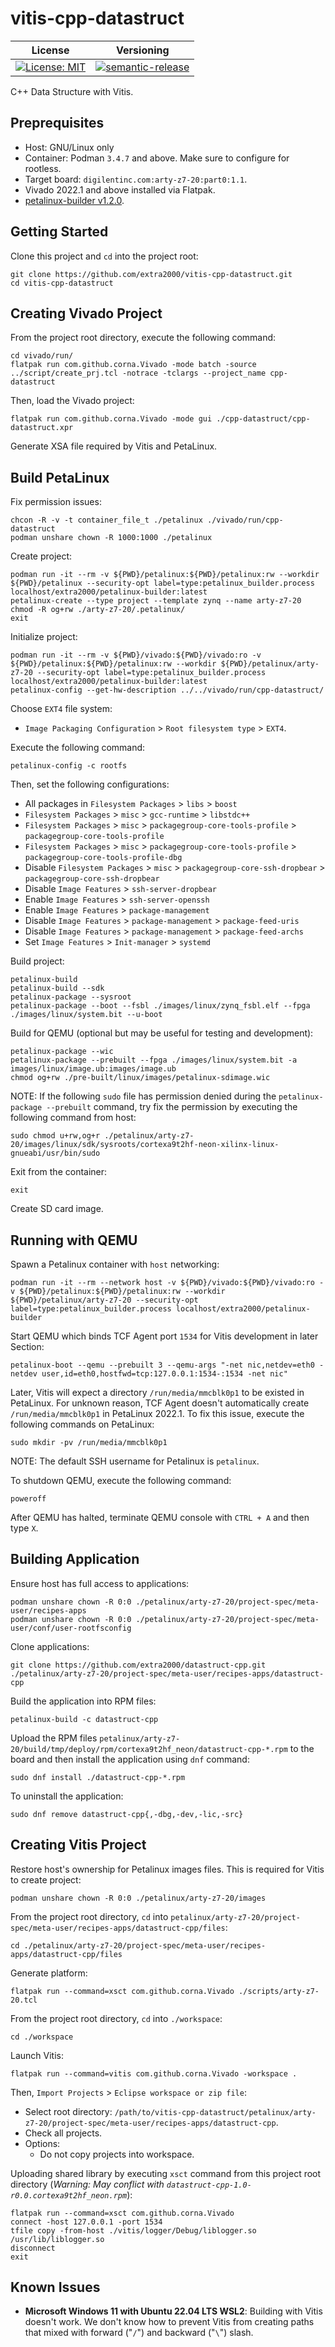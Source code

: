# vitis-cpp-datastruct

| License | Versioning |
| ------- | ---------- |
| [![License: MIT](https://img.shields.io/badge/License-MIT-yellow.svg)](https://opensource.org/licenses/MIT) | [![semantic-release](https://img.shields.io/badge/%20%20%F0%9F%93%A6%F0%9F%9A%80-semantic--release-e10079.svg)](https://github.com/semantic-release/semantic-release) |

C++ Data Structure with Vitis.


## Preprequisites

* Host: GNU/Linux only
* Container: Podman `3.4.7` and above. Make sure to configure for rootless.
* Target board: `digilentinc.com:arty-z7-20:part0:1.1`.
* Vivado 2022.1 and above installed via Flatpak.
* [petalinux-builder v1.2.0](https://github.com/extra2000/petalinux-builder).


## Getting Started

Clone this project and `cd` into the project root:
```
git clone https://github.com/extra2000/vitis-cpp-datastruct.git
cd vitis-cpp-datastruct
```


## Creating Vivado Project

From the project root directory, execute the following command:
```
cd vivado/run/
flatpak run com.github.corna.Vivado -mode batch -source ../script/create_prj.tcl -notrace -tclargs --project_name cpp-datastruct
```

Then, load the Vivado project:
```
flatpak run com.github.corna.Vivado -mode gui ./cpp-datastruct/cpp-datastruct.xpr
```

Generate XSA file required by Vitis and PetaLinux.


## Build PetaLinux

Fix permission issues:
```
chcon -R -v -t container_file_t ./petalinux ./vivado/run/cpp-datastruct
podman unshare chown -R 1000:1000 ./petalinux
```

Create project:
```
podman run -it --rm -v ${PWD}/petalinux:${PWD}/petalinux:rw --workdir ${PWD}/petalinux --security-opt label=type:petalinux_builder.process localhost/extra2000/petalinux-builder:latest
petalinux-create --type project --template zynq --name arty-z7-20
chmod -R og+rw ./arty-z7-20/.petalinux/
exit
```

Initialize project:
```
podman run -it --rm -v ${PWD}/vivado:${PWD}/vivado:ro -v ${PWD}/petalinux:${PWD}/petalinux:rw --workdir ${PWD}/petalinux/arty-z7-20 --security-opt label=type:petalinux_builder.process localhost/extra2000/petalinux-builder:latest
petalinux-config --get-hw-description ../../vivado/run/cpp-datastruct/
```

Choose `EXT4` file system:
* `Image Packaging Configuration` > `Root filesystem type` > `EXT4`.

Execute the following command:
```
petalinux-config -c rootfs
```

Then, set the following configurations:
* All packages in `Filesystem Packages` > `libs` > `boost`
* `Filesystem Packages` > `misc` > `gcc-runtime` > `libstdc++`
* `Filesystem Packages` > `misc` > `packagegroup-core-tools-profile` > `packagegroup-core-tools-profile`
* `Filesystem Packages` > `misc` > `packagegroup-core-tools-profile` > `packagegroup-core-tools-profile-dbg`
* Disable `Filesystem Packages` > `misc` > `packagegroup-core-ssh-dropbear` > `packagegroup-core-ssh-dropbear`
* Disable `Image Features` > `ssh-server-dropbear`
* Enable `Image Features` > `ssh-server-openssh`
* Enable `Image Features` > `package-management`
* Disable `Image Features` > `package-management` > `package-feed-uris`
* Disable `Image Features` > `package-management` > `package-feed-archs`
* Set `Image Features` > `Init-manager` > `systemd`

Build project:
```
petalinux-build
petalinux-build --sdk
petalinux-package --sysroot
petalinux-package --boot --fsbl ./images/linux/zynq_fsbl.elf --fpga ./images/linux/system.bit --u-boot
```

Build for QEMU (optional but may be useful for testing and development):
```
petalinux-package --wic
petalinux-package --prebuilt --fpga ./images/linux/system.bit -a images/linux/image.ub:images/image.ub
chmod og+rw ./pre-built/linux/images/petalinux-sdimage.wic
```

NOTE: If the following `sudo` file has permission denied during the `petalinux-package --prebuilt` command, try fix the permission by executing the following command from host:
```
sudo chmod u+rw,og+r ./petalinux/arty-z7-20/images/linux/sdk/sysroots/cortexa9t2hf-neon-xilinx-linux-gnueabi/usr/bin/sudo
```

Exit from the container:
```
exit
```

Create SD card image.


## Running with QEMU

Spawn a Petalinux container with `host` networking:
```
podman run -it --rm --network host -v ${PWD}/vivado:${PWD}/vivado:ro -v ${PWD}/petalinux:${PWD}/petalinux:rw --workdir ${PWD}/petalinux/arty-z7-20 --security-opt label=type:petalinux_builder.process localhost/extra2000/petalinux-builder
```

Start QEMU which binds TCF Agent port `1534` for Vitis development in later Section:
```
petalinux-boot --qemu --prebuilt 3 --qemu-args "-net nic,netdev=eth0 -netdev user,id=eth0,hostfwd=tcp:127.0.0.1:1534-:1534 -net nic"
```

Later, Vitis will expect a directory `/run/media/mmcblk0p1` to be existed in PetaLinux. For unknown reason, TCF Agent doesn't automatically create `/run/media/mmcblk0p1` in PetaLinux 2022.1. To fix this issue, execute the following commands on PetaLinux:
```
sudo mkdir -pv /run/media/mmcblk0p1
```

NOTE: The default SSH username for Petalinux is `petalinux`.

To shutdown QEMU, execute the following command:
```
poweroff
```

After QEMU has halted, terminate QEMU console with `CTRL + A` and then type `X`.


## Building Application

Ensure host has full access to applications:
```
podman unshare chown -R 0:0 ./petalinux/arty-z7-20/project-spec/meta-user/recipes-apps
podman unshare chown -R 0:0 ./petalinux/arty-z7-20/project-spec/meta-user/conf/user-rootfsconfig
```

Clone applications:
```
git clone https://github.com/extra2000/datastruct-cpp.git ./petalinux/arty-z7-20/project-spec/meta-user/recipes-apps/datastruct-cpp
```

Build the application into RPM files:
```
petalinux-build -c datastruct-cpp
```

Upload the RPM files `petalinux/arty-z7-20/build/tmp/deploy/rpm/cortexa9t2hf_neon/datastruct-cpp-*.rpm` to the board and then install the application using `dnf` command:
```
sudo dnf install ./datastruct-cpp-*.rpm
```

To uninstall the application:
```
sudo dnf remove datastruct-cpp{,-dbg,-dev,-lic,-src}
```


## Creating Vitis Project

Restore host's ownership for Petalinux images files. This is required for Vitis to create project:
```
podman unshare chown -R 0:0 ./petalinux/arty-z7-20/images
```

From the project root directory, `cd` into `petalinux/arty-z7-20/project-spec/meta-user/recipes-apps/datastruct-cpp/files`:
```
cd ./petalinux/arty-z7-20/project-spec/meta-user/recipes-apps/datastruct-cpp/files
```

Generate platform:
```
flatpak run --command=xsct com.github.corna.Vivado ./scripts/arty-z7-20.tcl
```

From the project root directory, `cd` into `./workspace`:
```
cd ./workspace
```

Launch Vitis:
```
flatpak run --command=vitis com.github.corna.Vivado -workspace .
```

Then, `Import Projects` > `Eclipse workspace or zip file`:
* Select root directory: `/path/to/vitis-cpp-datastruct/petalinux/arty-z7-20/project-spec/meta-user/recipes-apps/datastruct-cpp`.
* Check all projects.
* Options:
    * Do not copy projects into workspace.

Uploading shared library by executing `xsct` command from this project root directory (*Warning: May conflict with `datastruct-cpp-1.0-r0.0.cortexa9t2hf_neon.rpm`*):
```
flatpak run --command=xsct com.github.corna.Vivado
connect -host 127.0.0.1 -port 1534
tfile copy -from-host ./vitis/logger/Debug/liblogger.so /usr/lib/liblogger.so
disconnect
exit
```


## Known Issues

* **Microsoft Windows 11 with Ubuntu 22.04 LTS WSL2**: Building with Vitis doesn't work. We don't know how to prevent Vitis from creating paths that mixed with forward ("`/`") and backward ("`\`") slash.
